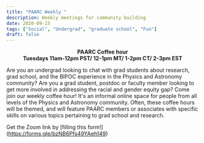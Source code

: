 ```yaml
---
title: "PAARC Weekly "
description: Weekly meetings for community building
date: 2020-09-15
tags: ["Social", "Undergrad", "graduate school", "Fun"]
draft: false
---
```


**<div align="center">PAARC Coffee hour**</div>
**<div align="center">Tuesdays 11am-12pm PST/ 12-1pm MT/ 1-2pm CT/ 2-3pm EST</div>**

Are you an undergrad looking to chat with grad students about research, grad school, and the BIPOC experience in the Physics and Astronomy community? Are you a grad student, postdoc or faculty member looking to get more involved in addressing the racial and gender equity gap? Come join our weekly coffee hour! It's an informal online space for people from all levels of the Physics and Astronomy community. Often, these coffee hours will be themed, and will feature PAARC members or associates with specific skills on various topics pertaining to grad school and research. 

Get the Zoom link by [filling this form!] (https://forms.gle/bzNB6Pfs49YAeh149)
